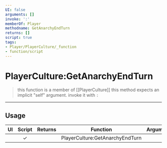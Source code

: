 ```yaml
---
UI: false
arguments: []
invoke: ':'
memberOf: Player
methodname: GetAnarchyEndTurn
returns: []
script: true
tags:
- Player/PlayerCulture/_function
- function/script
---
```

# PlayerCulture:GetAnarchyEndTurn
> this function is a member of [[PlayerCulture]]
> this method expects an implicit "self" argument. invoke it with `:`
-----
## Usage
|  UI | Script | Returns | Function | Arguments |
|:---:|:------:|-------:|:--------:|:---------|
| |✓||PlayerCulture:GetAnarchyEndTurn||
